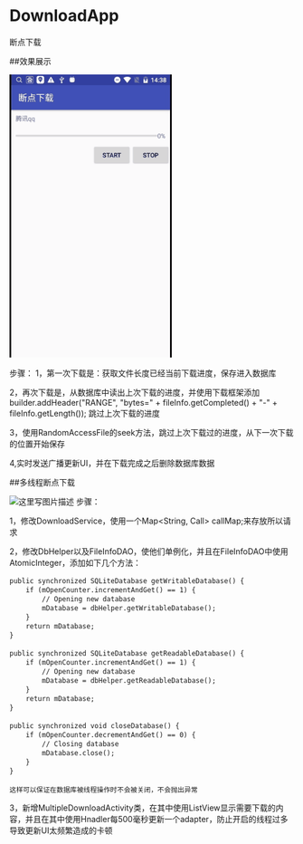 # DownloadApp
断点下载

##效果展示

![这里写图片描述](https://github.com/zwb1992/DownloadApp/blob/master/DownloadApp/images/downloadapp.gif)


步骤：
1，第一次下载是：获取文件长度已经当前下载进度，保存进入数据库

2，再次下载是，从数据库中读出上次下载的进度，并使用下载框架添加
 builder.addHeader("RANGE", "bytes=" + fileInfo.getCompleted() + "-" + fileInfo.getLength()); 跳过上次下载的进度
 
3，使用RandomAccessFile的seek方法，跳过上次下载过的进度，从下一次下载的位置开始保存

4,实时发送广播更新UI，并在下载完成之后删除数据库数据



##多线程断点下载

![这里写图片描述](https://github.com/zwb1992/DownloadApp/blob/master/DownloadApp/images/multipleDownloadapp.gif)
步骤：


1，修改DownloadService，使用一个Map<String, Call> callMap;来存放所以请求

2，修改DbHelper以及FileInfoDAO，使他们单例化，并且在FileInfoDAO中使用AtomicInteger，添加如下几个方法：

	public synchronized SQLiteDatabase getWritableDatabase() {
        if (mOpenCounter.incrementAndGet() == 1) {
            // Opening new database
            mDatabase = dbHelper.getWritableDatabase();
        }
        return mDatabase;
    }

    public synchronized SQLiteDatabase getReadableDatabase() {
        if (mOpenCounter.incrementAndGet() == 1) {
            // Opening new database
            mDatabase = dbHelper.getReadableDatabase();
        }
        return mDatabase;
    }

    public synchronized void closeDatabase() {
        if (mOpenCounter.decrementAndGet() == 0) {
            // Closing database
            mDatabase.close();
        }
    }
	
	这样可以保证在数据库被线程操作时不会被关闭，不会抛出异常
	
3，新增MultipleDownloadActivity类，在其中使用ListView显示需要下载的内容，并且在其中使用Hnadler每500毫秒更新一个adapter，防止开启的线程过多导致更新UI太频繁造成的卡顿